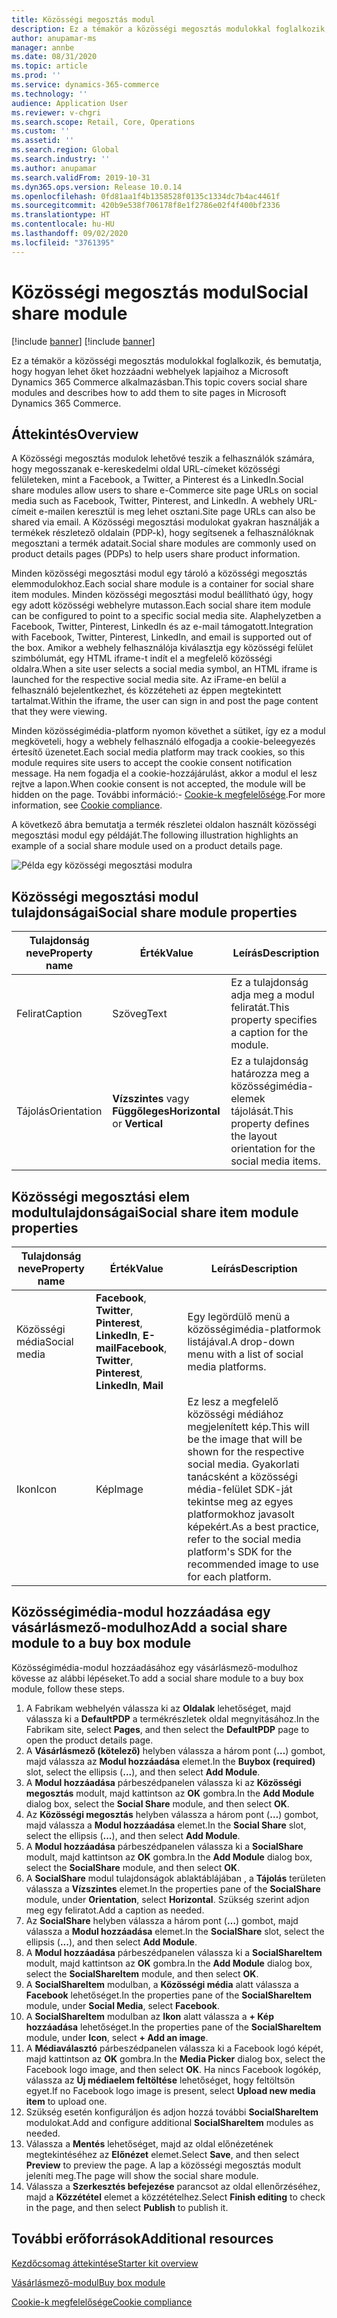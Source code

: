 ```yaml
---
title: Közösségi megosztás modul
description: Ez a témakör a közösségi megosztás modulokkal foglalkozik, és bemutatja, hogy hogyan lehet őket hozzáadni webhelyek lapjaihoz a Microsoft Dynamics 365 Commerce alkalmazásban.
author: anupamar-ms
manager: annbe
ms.date: 08/31/2020
ms.topic: article
ms.prod: ''
ms.service: dynamics-365-commerce
ms.technology: ''
audience: Application User
ms.reviewer: v-chgri
ms.search.scope: Retail, Core, Operations
ms.custom: ''
ms.assetid: ''
ms.search.region: Global
ms.search.industry: ''
ms.author: anupamar
ms.search.validFrom: 2019-10-31
ms.dyn365.ops.version: Release 10.0.14
ms.openlocfilehash: 0fd81aa1f4b1358528f0135c1334dc7b4ac4461f
ms.sourcegitcommit: 420b9e538f706178f8e1f2786e02f4f400bf2336
ms.translationtype: HT
ms.contentlocale: hu-HU
ms.lasthandoff: 09/02/2020
ms.locfileid: "3761395"
---
```

# <a name="social-share-module"></a><span data-ttu-id="dcd26-103">Közösségi megosztás modul</span><span class="sxs-lookup"><span data-stu-id="dcd26-103">Social share module</span></span>

[!include [banner](includes/banner.md)]
[!include [banner](includes/preview-banner.md)]

<span data-ttu-id="dcd26-104">Ez a témakör a közösségi megosztás modulokkal foglalkozik, és bemutatja, hogy hogyan lehet őket hozzáadni webhelyek lapjaihoz a Microsoft Dynamics 365 Commerce alkalmazásban.</span><span class="sxs-lookup"><span data-stu-id="dcd26-104">This topic covers social share modules and describes how to add them to site pages in Microsoft Dynamics 365 Commerce.</span></span>

## <a name="overview"></a><span data-ttu-id="dcd26-105">Áttekintés</span><span class="sxs-lookup"><span data-stu-id="dcd26-105">Overview</span></span>

<span data-ttu-id="dcd26-106">A Közösségi megosztás modulok lehetővé teszik a felhasználók számára, hogy megosszanak e-kereskedelmi oldal URL-címeket közösségi felületeken, mint a Facebook, a Twitter, a Pinterest és a LinkedIn.</span><span class="sxs-lookup"><span data-stu-id="dcd26-106">Social share modules allow users to share e-Commerce site page URLs on social media such as Facebook, Twitter, Pinterest, and LinkedIn.</span></span> <span data-ttu-id="dcd26-107">A webhely URL-címeit e-mailen keresztül is meg lehet osztani.</span><span class="sxs-lookup"><span data-stu-id="dcd26-107">Site page URLs can also be shared via email.</span></span> <span data-ttu-id="dcd26-108">A Közösségi megosztási modulokat gyakran használják a termékek részletező oldalain (PDP-k), hogy segítsenek a felhasználóknak megosztani a termék adatait.</span><span class="sxs-lookup"><span data-stu-id="dcd26-108">Social share modules are commonly used on product details pages (PDPs) to help users share product information.</span></span>

<span data-ttu-id="dcd26-109">Minden közösségi megosztási modul egy tároló a közösségi megosztás elemmodulokhoz.</span><span class="sxs-lookup"><span data-stu-id="dcd26-109">Each social share module is a container for social share item modules.</span></span> <span data-ttu-id="dcd26-110">Minden közösségi megosztási modul beállítható úgy, hogy egy adott közösségi webhelyre mutasson.</span><span class="sxs-lookup"><span data-stu-id="dcd26-110">Each social share item module can be configured to point to a specific social media site.</span></span> <span data-ttu-id="dcd26-111">Alaphelyzetben a Facebook, Twitter, Pinterest, LinkedIn és az e-mail támogatott.</span><span class="sxs-lookup"><span data-stu-id="dcd26-111">Integration with Facebook, Twitter, Pinterest, LinkedIn, and email is supported out of the box.</span></span> <span data-ttu-id="dcd26-112">Amikor a webhely felhasználója kiválasztja egy közösségi felület szimbólumát, egy HTML iframe-t indít el a megfelelő közösségi oldalra.</span><span class="sxs-lookup"><span data-stu-id="dcd26-112">When a site user selects a social media symbol, an HTML iframe is launched for the respective social media site.</span></span> <span data-ttu-id="dcd26-113">Az iFrame-en belül a felhasználó bejelentkezhet, és közzéteheti az éppen megtekintett tartalmat.</span><span class="sxs-lookup"><span data-stu-id="dcd26-113">Within the iframe, the user can sign in and post the page content that they were viewing.</span></span>

<span data-ttu-id="dcd26-114">Minden közösségimédia-platform nyomon követhet a sütiket, így ez a modul megköveteli, hogy a webhely felhasználó elfogadja a cookie-beleegyezés értesítő üzenetet.</span><span class="sxs-lookup"><span data-stu-id="dcd26-114">Each social media platform may track cookies, so this module requires site users to accept the cookie consent notification message.</span></span> <span data-ttu-id="dcd26-115">Ha nem fogadja el a cookie-hozzájárulást, akkor a modul el lesz rejtve a lapon.</span><span class="sxs-lookup"><span data-stu-id="dcd26-115">When cookie consent is not accepted, the module will be hidden on the page.</span></span> <span data-ttu-id="dcd26-116">További információ:- [Cookie-k megfelelősége](cookie-compliance.md).</span><span class="sxs-lookup"><span data-stu-id="dcd26-116">For more information, see [Cookie compliance](cookie-compliance.md).</span></span>

<span data-ttu-id="dcd26-117">A következő ábra bemutatja a termék részletei oldalon használt közösségi megosztási modul egy példáját.</span><span class="sxs-lookup"><span data-stu-id="dcd26-117">The following illustration highlights an example of a social share module used on a product details page.</span></span>

![Példa egy közösségi megosztási modulra](./media/ecommerce-socialshare.png)

## <a name="social-share-module-properties"></a><span data-ttu-id="dcd26-119">Közösségi megosztási modul tulajdonságai</span><span class="sxs-lookup"><span data-stu-id="dcd26-119">Social share module properties</span></span>

| <span data-ttu-id="dcd26-120">Tulajdonság neve</span><span class="sxs-lookup"><span data-stu-id="dcd26-120">Property name</span></span>             | <span data-ttu-id="dcd26-121">Érték</span><span class="sxs-lookup"><span data-stu-id="dcd26-121">Value</span></span>                 | <span data-ttu-id="dcd26-122">Leírás</span><span class="sxs-lookup"><span data-stu-id="dcd26-122">Description</span></span> |
|---------------------------|-----------------------|-------------|
| <span data-ttu-id="dcd26-123">Felirat</span><span class="sxs-lookup"><span data-stu-id="dcd26-123">Caption</span></span>                  | <span data-ttu-id="dcd26-124">Szöveg</span><span class="sxs-lookup"><span data-stu-id="dcd26-124">Text</span></span> | <span data-ttu-id="dcd26-125">Ez a tulajdonság adja meg a modul feliratát.</span><span class="sxs-lookup"><span data-stu-id="dcd26-125">This property specifies a caption for the module.</span></span> |
| <span data-ttu-id="dcd26-126">Tájolás</span><span class="sxs-lookup"><span data-stu-id="dcd26-126">Orientation</span></span> | <span data-ttu-id="dcd26-127">**Vízszintes** vagy **Függőleges**</span><span class="sxs-lookup"><span data-stu-id="dcd26-127">**Horizontal** or **Vertical**</span></span>  | <span data-ttu-id="dcd26-128">Ez a tulajdonság határozza meg a közösségimédia-elemek tájolását.</span><span class="sxs-lookup"><span data-stu-id="dcd26-128">This property defines the layout orientation for the social media items.</span></span> |

## <a name="social-share-item-module-properties"></a><span data-ttu-id="dcd26-129">Közösségi megosztási elem modultulajdonságai</span><span class="sxs-lookup"><span data-stu-id="dcd26-129">Social share item module properties</span></span>
| <span data-ttu-id="dcd26-130">Tulajdonság neve</span><span class="sxs-lookup"><span data-stu-id="dcd26-130">Property name</span></span>             | <span data-ttu-id="dcd26-131">Érték</span><span class="sxs-lookup"><span data-stu-id="dcd26-131">Value</span></span>                 | <span data-ttu-id="dcd26-132">Leírás</span><span class="sxs-lookup"><span data-stu-id="dcd26-132">Description</span></span> |
|---------------------------|-----------------------|-------------|
| <span data-ttu-id="dcd26-133">Közösségi média</span><span class="sxs-lookup"><span data-stu-id="dcd26-133">Social media</span></span>              | <span data-ttu-id="dcd26-134">**Facebook**, **Twitter**, **Pinterest**, **LinkedIn**, **E-mail**</span><span class="sxs-lookup"><span data-stu-id="dcd26-134">**Facebook**, **Twitter**, **Pinterest**, **LinkedIn**, **Mail**</span></span> | <span data-ttu-id="dcd26-135">Egy legördülő menü a közösségimédia-platformok listájával.</span><span class="sxs-lookup"><span data-stu-id="dcd26-135">A drop-down menu with a list of social media platforms.</span></span> |
| <span data-ttu-id="dcd26-136">Ikon</span><span class="sxs-lookup"><span data-stu-id="dcd26-136">Icon</span></span> |<span data-ttu-id="dcd26-137">Kép</span><span class="sxs-lookup"><span data-stu-id="dcd26-137">Image</span></span>    | <span data-ttu-id="dcd26-138">Ez lesz a megfelelő közösségi médiához megjelenített kép.</span><span class="sxs-lookup"><span data-stu-id="dcd26-138">This will be the image that will be shown for the respective social media.</span></span> <span data-ttu-id="dcd26-139">Gyakorlati tanácsként a közösségi média-felület SDK-ját tekintse meg az egyes platformokhoz javasolt képekért.</span><span class="sxs-lookup"><span data-stu-id="dcd26-139">As a best practice, refer to the social media platform's SDK for the recommended image to use for each platform.</span></span> |

## <a name="add-a-social-share-module-to-a-buy-box-module"></a><span data-ttu-id="dcd26-140">Közösségimédia-modul hozzáadása egy vásárlásmező-modulhoz</span><span class="sxs-lookup"><span data-stu-id="dcd26-140">Add a social share module to a buy box module</span></span>

<span data-ttu-id="dcd26-141">Közösségimédia-modul hozzáadásához egy vásárlásmező-modulhoz kövesse az alábbi lépéseket.</span><span class="sxs-lookup"><span data-stu-id="dcd26-141">To add a social share module to a buy box module, follow these steps.</span></span>

1. <span data-ttu-id="dcd26-142">A Fabrikam webhelyén válassza ki az **Oldalak** lehetőséget, majd válassza ki a **DefaultPDP** a termékrészletek oldal megnyitásához.</span><span class="sxs-lookup"><span data-stu-id="dcd26-142">In the Fabrikam site, select **Pages**, and then select the **DefaultPDP** page to open the product details page.</span></span> 
1. <span data-ttu-id="dcd26-143">A **Vásárlásmező (kötelező)** helyben válassza a három pont (**…**) gombot, majd válassza az **Modul hozzáadása** elemet.</span><span class="sxs-lookup"><span data-stu-id="dcd26-143">In the **Buybox (required)** slot, select the ellipsis (**...**), and then select **Add Module**.</span></span>
1. <span data-ttu-id="dcd26-144">A **Modul hozzáadása** párbeszédpanelen válassza ki az **Közösségi megosztás** modult, majd kattintson az **OK** gombra.</span><span class="sxs-lookup"><span data-stu-id="dcd26-144">In the **Add Module** dialog box, select the **Social Share** module, and then select **OK**.</span></span>
1. <span data-ttu-id="dcd26-145">Az **Közösségi megosztás** helyben válassza a három pont (**…**) gombot, majd válassza a **Modul hozzáadása** elemet.</span><span class="sxs-lookup"><span data-stu-id="dcd26-145">In the **Social Share** slot, select the ellipsis (**...**), and then select **Add Module**.</span></span>
1. <span data-ttu-id="dcd26-146">A **Modul hozzáadása** párbeszédpanelen válassza ki a **SocialShare** modult, majd kattintson az **OK** gombra.</span><span class="sxs-lookup"><span data-stu-id="dcd26-146">In the **Add Module** dialog box, select the **SocialShare** module, and then select **OK**.</span></span>
1. <span data-ttu-id="dcd26-147">A **SocialShare** modul tulajdonságok ablaktáblájában , a **Tájolás** területen válassza a **Vízszintes** elemet.</span><span class="sxs-lookup"><span data-stu-id="dcd26-147">In the properties pane of the **SocialShare** module, under **Orientation**, select **Horizontal**.</span></span> <span data-ttu-id="dcd26-148">Szükség szerint adjon meg egy feliratot.</span><span class="sxs-lookup"><span data-stu-id="dcd26-148">Add a caption as needed.</span></span>
1. <span data-ttu-id="dcd26-149">Az **SocialShare** helyben válassza a három pont (**…**) gombot, majd válassza a **Modul hozzáadása** elemet.</span><span class="sxs-lookup"><span data-stu-id="dcd26-149">In the **SocialShare** slot, select the ellipsis (**...**), and then select **Add Module**.</span></span>
1. <span data-ttu-id="dcd26-150">A **Modul hozzáadása** párbeszédpanelen válassza ki a **SocialShareItem** modult, majd kattintson az **OK** gombra.</span><span class="sxs-lookup"><span data-stu-id="dcd26-150">In the **Add Module** dialog box, select the **SocialShareItem** module, and then select **OK**.</span></span>
1. <span data-ttu-id="dcd26-151">A **SocialShareItem** modulban, a **Közösségi média** alatt válassza a **Facebook** lehetőséget.</span><span class="sxs-lookup"><span data-stu-id="dcd26-151">In the properties pane of the **SocialShareItem** module, under **Social Media**, select **Facebook**.</span></span>
1. <span data-ttu-id="dcd26-152">A **SocialShareItem** modulban az **Ikon** alatt válassza a **+ Kép hozzáadása** lehetőséget.</span><span class="sxs-lookup"><span data-stu-id="dcd26-152">In the properties pane of the **SocialShareItem** module, under **Icon**, select **+ Add an image**.</span></span>
1. <span data-ttu-id="dcd26-153">A **Médiaválasztó** párbeszédpanelen válassza ki a Facebook logó képét, majd kattintson az **OK** gombra.</span><span class="sxs-lookup"><span data-stu-id="dcd26-153">In the **Media Picker** dialog box, select the Facebook logo image, and then select **OK**.</span></span> <span data-ttu-id="dcd26-154">Ha nincs Facebook logókép, válassza az **Új médiaelem feltöltése** lehetőséget, hogy feltöltsön egyet.</span><span class="sxs-lookup"><span data-stu-id="dcd26-154">If no Facebook logo image is present, select **Upload new media item** to upload one.</span></span>
1. <span data-ttu-id="dcd26-155">Szükség esetén konfiguráljon és adjon hozzá további **SocialShareItem** modulokat.</span><span class="sxs-lookup"><span data-stu-id="dcd26-155">Add and configure additional **SocialShareItem** modules as needed.</span></span>
1. <span data-ttu-id="dcd26-156">Válassza a **Mentés** lehetőséget, majd az oldal előnézetének megtekintéséhez az **Előnézet** elemet.</span><span class="sxs-lookup"><span data-stu-id="dcd26-156">Select **Save**, and then select **Preview** to preview the page.</span></span> <span data-ttu-id="dcd26-157">A lap a közösségi megosztás modult jeleníti meg.</span><span class="sxs-lookup"><span data-stu-id="dcd26-157">The page will show the social share module.</span></span>
1. <span data-ttu-id="dcd26-158">Válassza a **Szerkesztés befejezése** parancsot az oldal ellenőrzéséhez, majd a **Közzététel** elemet a közzétételhez.</span><span class="sxs-lookup"><span data-stu-id="dcd26-158">Select **Finish editing** to check in the page, and then select **Publish** to publish it.</span></span>

## <a name="additional-resources"></a><span data-ttu-id="dcd26-159">További erőforrások</span><span class="sxs-lookup"><span data-stu-id="dcd26-159">Additional resources</span></span>

[<span data-ttu-id="dcd26-160">Kezdőcsomag áttekintése</span><span class="sxs-lookup"><span data-stu-id="dcd26-160">Starter kit overview</span></span>](starter-kit-overview.md)

[<span data-ttu-id="dcd26-161">Vásárlásmező-modul</span><span class="sxs-lookup"><span data-stu-id="dcd26-161">Buy box module</span></span>](add-buy-box.md)

[<span data-ttu-id="dcd26-162">Cookie-k megfelelősége</span><span class="sxs-lookup"><span data-stu-id="dcd26-162">Cookie compliance</span></span>](cookie-compliance.md)
